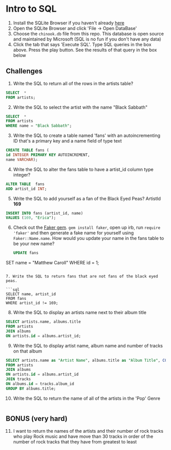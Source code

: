 # Intro to SQL

1. Install the SQLite Browser if you haven't already [here](http://sqlitebrowser.org/)
2. Open the SQLite Browser and click 'File -> Open DataBase'
3. Choose the `chinook.db` file from this repo. This database is open source and maintained by Microsoft (SQL is no fun if you don't have any data)
4. Click the tab that says 'Execute SQL'. Type SQL queries in the box above. Press the play button. See the results of that query in the box below

## Challenges

1. Write the SQL to return all of the rows in the artists table?

```SQL
SELECT  *
FROM artists;

```

2. Write the SQL to select the artist with the name "Black Sabbath"

```SQL
SELECT  *
FROM artists
WHERE name = "Black Sabbath";

```

3. Write the SQL to create a table named 'fans' with an autoincrementing ID that's a primary key and a name field of type text

```sql
CREATE TABLE fans (
id INTEGER PRIMARY KEY AUTOINCREMENT,
name VARCHAR);

```

4. Write the SQL to alter the fans table to have a artist_id column type integer?

```sql
ALTER TABLE  fans
ADD artist_id INT;

```

5. Write the SQL to add yourself as a fan of the Black Eyed Peas? ArtistId **169**

```sql
INSERT INTO fans (artist_id, name)
VALUES (169, "Erica");

```

6. Check out the [Faker gem](https://github.com/stympy/faker). `gem install faker`, open up irb, run `require 'faker'` and then generate a fake name for yourself using `Faker::Name.name`. How would you update your name in the fans table to be your new name?

   ```sql
   UPDATE fans
SET name = "Matthew Caroll"
WHERE id = 1;

   ```

7. Write the SQL to return fans that are not fans of the black eyed peas.

```sql
SELECT name, artist_id
FROM fans
WHERE artist_id != 169;

```

8. Write the SQL to display an artists name next to their album title

```sql
SELECT artists.name, albums.title
FROM artists
JOIN albums
ON artists.id = albums.artist_id;

```

9. Write the SQL to display artist name, album name and number of tracks on that album

```sql
SELECT artists.name as "Artist Name", albums.title as "Album Title", COUNT(tracks.name) as "Track Count"
FROM artists
JOIN albums
ON artists.id = albums.artist_id
JOIN tracks
ON albums.id = tracks.album_id
GROUP BY albums.title;

```

10. Write the SQL to return the name of all of the artists in the 'Pop' Genre

```sql

```

## BONUS (very hard)

11. I want to return the names of the artists and their number of rock tracks
    who play Rock music
    and have move than 30 tracks
    in order of the number of rock tracks that they have
    from greatest to least

```sql

```
